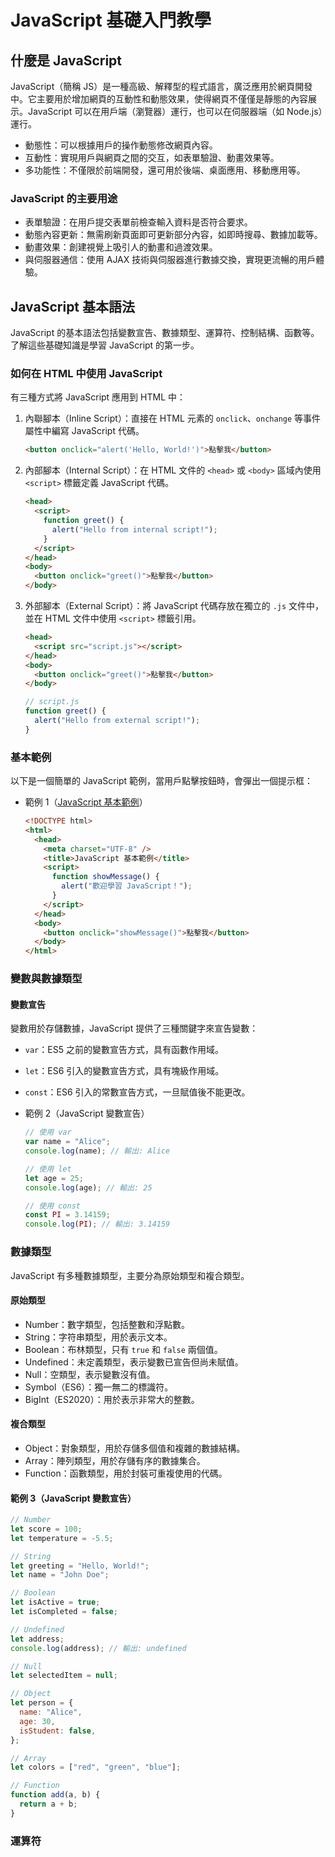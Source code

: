 # JavaScript 基礎入門教學

## 什麼是 JavaScript

JavaScript（簡稱 JS）是一種高級、解釋型的程式語言，廣泛應用於網頁開發中。它主要用於增加網頁的互動性和動態效果，使得網頁不僅僅是靜態的內容展示。JavaScript 可以在用戶端（瀏覽器）運行，也可以在伺服器端（如 Node.js）運行。

- 動態性：可以根據用戶的操作動態修改網頁內容。
- 互動性：實現用戶與網頁之間的交互，如表單驗證、動畫效果等。
- 多功能性：不僅限於前端開發，還可用於後端、桌面應用、移動應用等。

### JavaScript 的主要用途

- 表單驗證：在用戶提交表單前檢查輸入資料是否符合要求。
- 動態內容更新：無需刷新頁面即可更新部分內容，如即時搜尋、數據加載等。
- 動畫效果：創建視覺上吸引人的動畫和過渡效果。
- 與伺服器通信：使用 AJAX 技術與伺服器進行數據交換，實現更流暢的用戶體驗。

## JavaScript 基本語法

JavaScript 的基本語法包括變數宣告、數據類型、運算符、控制結構、函數等。了解這些基礎知識是學習 JavaScript 的第一步。

### 如何在 HTML 中使用 JavaScript

有三種方式將 JavaScript 應用到 HTML 中：

1. 內聯腳本（Inline Script）：直接在 HTML 元素的 `onclick`、`onchange` 等事件屬性中編寫 JavaScript 代碼。

   ```html
   <button onclick="alert('Hello, World!')">點擊我</button>
   ```

2. 內部腳本（Internal Script）：在 HTML 文件的 `<head>` 或 `<body>` 區域內使用 `<script>` 標籤定義 JavaScript 代碼。

   ```html
   <head>
     <script>
       function greet() {
         alert("Hello from internal script!");
       }
     </script>
   </head>
   <body>
     <button onclick="greet()">點擊我</button>
   </body>
   ```

3. 外部腳本（External Script）：將 JavaScript 代碼存放在獨立的 `.js` 文件中，並在 HTML 文件中使用 `<script>` 標籤引用。

   ```html
   <head>
     <script src="script.js"></script>
   </head>
   <body>
     <button onclick="greet()">點擊我</button>
   </body>
   ```

   ```javascript
   // script.js
   function greet() {
     alert("Hello from external script!");
   }
   ```

### 基本範例

以下是一個簡單的 JavaScript 範例，當用戶點擊按鈕時，會彈出一個提示框：

- 範例 1（[JavaScript 基本範例](https://chou-ting-wei.github.io/NYCU_GDSC-frontend/4_javascript/example/ex01.html)）
  ```html
  <!DOCTYPE html>
  <html>
    <head>
      <meta charset="UTF-8" />
      <title>JavaScript 基本範例</title>
      <script>
        function showMessage() {
          alert("歡迎學習 JavaScript！");
        }
      </script>
    </head>
    <body>
      <button onclick="showMessage()">點擊我</button>
    </body>
  </html>
  ```

### 變數與數據類型

#### 變數宣告

變數用於存儲數據，JavaScript 提供了三種關鍵字來宣告變數：

- `var`：ES5 之前的變數宣告方式，具有函數作用域。
- `let`：ES6 引入的變數宣告方式，具有塊級作用域。
- `const`：ES6 引入的常數宣告方式，一旦賦值後不能更改。
- 範例 2（JavaScript 變數宣告）

  ```javascript
  // 使用 var
  var name = "Alice";
  console.log(name); // 輸出: Alice

  // 使用 let
  let age = 25;
  console.log(age); // 輸出: 25

  // 使用 const
  const PI = 3.14159;
  console.log(PI); // 輸出: 3.14159
  ```

### 數據類型

JavaScript 有多種數據類型，主要分為原始類型和複合類型。

#### 原始類型

- Number：數字類型，包括整數和浮點數。
- String：字符串類型，用於表示文本。
- Boolean：布林類型，只有 `true` 和 `false` 兩個值。
- Undefined：未定義類型，表示變數已宣告但尚未賦值。
- Null：空類型，表示變數沒有值。
- Symbol（ES6）：獨一無二的標識符。
- BigInt（ES2020）：用於表示非常大的整數。

#### 複合類型

- Object：對象類型，用於存儲多個值和複雜的數據結構。
- Array：陣列類型，用於存儲有序的數據集合。
- Function：函數類型，用於封裝可重複使用的代碼。

#### 範例 3（JavaScript 變數宣告）

```javascript
// Number
let score = 100;
let temperature = -5.5;

// String
let greeting = "Hello, World!";
let name = "John Doe";

// Boolean
let isActive = true;
let isCompleted = false;

// Undefined
let address;
console.log(address); // 輸出: undefined

// Null
let selectedItem = null;

// Object
let person = {
  name: "Alice",
  age: 30,
  isStudent: false,
};

// Array
let colors = ["red", "green", "blue"];

// Function
function add(a, b) {
  return a + b;
}
```

### 運算符
